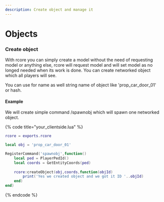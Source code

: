 ```yaml
---
description: Create object and manage it
---
```


# Objects

### Create object

With rcore you can simply create a model without the need of requesting model or anything else, rcore will request model and will set model as no longed needed when its work is done. You can create networked object which all players will see.

You can use for name as well string name of object like 'prop\_car\_door\_01' or hash.

#### Example

We will create simple command /spawnobj which will spawn one networked object.

{% code title="your\_clientside.lua" %}
```lua
rcore = exports.rcore

local obj = 'prop_car_door_01' 

RegisterCommand('spawnobj',function() 
    local ped = PlayerPedId()
    local coords = GetEntityCoords(ped)
    
    rcore:createObject(obj,coords,function(objId) 
        print('Yes we created object and we got it ID '..objId)
    end)
end)
```
{% endcode %}

